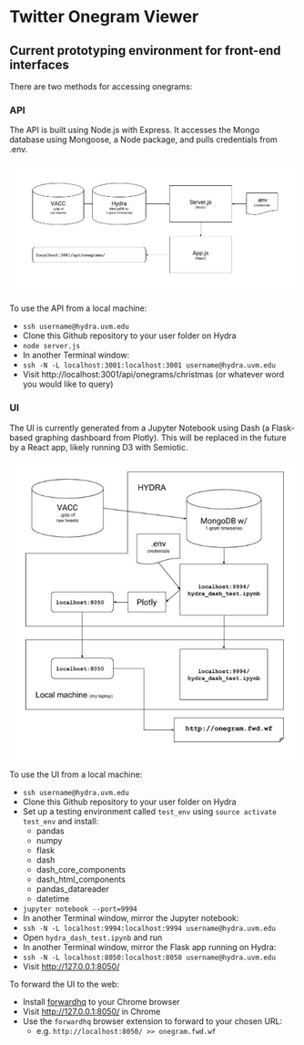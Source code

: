 
# Twitter Onegram Viewer
## Current prototyping environment for front-end interfaces
There are two methods for accessing onegrams:


### API
The API is built using Node.js with Express. It accesses the Mongo database using Mongoose, a Node package, and pulls credentials from .env.

<img src="notes/api.jpg">

To use the API from a local machine:
- `ssh username@hydra.uvm.edu`
- Clone this Github repository to your user folder on Hydra
- `node server.js`
- In another Terminal window:
- `ssh -N -L localhost:3001:localhost:3001 username@hydra.uvm.edu`
- Visit http://localhost:3001/api/onegrams/christmas (or whatever word you would like to query)

### UI
The UI is currently generated from a Jupyter Notebook using Dash (a Flask-based graphing dashboard from Plotly). This will be replaced in the future by a React app, likely running D3 with Semiotic.

<img src="notes/ui.jpg">

To use the UI from a local machine:
- `ssh username@hydra.uvm.edu`
- Clone this Github repository to your user folder on Hydra
- Set up a testing environment called `test_env` using `source activate test_env` and install:
    - pandas
    - numpy
    - flask
    - dash
    - dash_core_components
    - dash_html_components
    - pandas_datareader
    - datetime
- `jupyter notebook --port=9994`
- In another Terminal window, mirror the Jupyter notebook:
- `ssh -N -L localhost:9994:localhost:9994 username@hydra.uvm.edu`
- Open `hydra_dash_test.ipynb` and run
- In another Terminal window, mirror the Flask app running on Hydra:
- `ssh -N -L localhost:8050:localhost:8050 username@hydra.uvm.edu`
- Visit http://127.0.0.1:8050/

To forward the UI to the web:
- Install [forwardhq](https://forwardhq.com/) to your Chrome browser
- Visit http://127.0.0.1:8050/ in Chrome
- Use the `forwardhq` browser extension to forward to your chosen URL:
    - e.g. `http://localhost:8050/ >> onegram.fwd.wf`


```python

```
